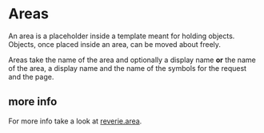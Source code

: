 # Areas

An area is a placeholder inside a template meant for holding objects. Objects, once placed inside an area, can be moved about freely.

Areas take the name of the area and optionally a display name **or** the name of the area, a display name and the name of the symbols for the request and the page.

## more info

For more info take a look at [reverie.area](../reverie/area.md).
